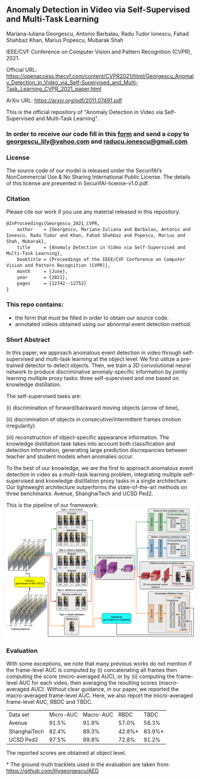 ## Anomaly Detection in Video via Self-Supervised and Multi-Task Learning
Mariana-Iuliana Georgescu, Antonio Barbalau, Radu Tudor Ionescu, Fahad Shahbaz Khan, Marius Popescu, Mubarak Shah

IEEE/CVF Conference on Computer Vision and Pattern Recognition (CVPR), 2021.

Official URL: https://openaccess.thecvf.com/content/CVPR2021/html/Georgescu_Anomaly_Detection_in_Video_via_Self-Supervised_and_Multi-Task_Learning_CVPR_2021_paper.html

ArXiv URL: https://arxiv.org/pdf/2011.07491.pdf

This is the official repository of "Anomaly Detection in Video via Self-Supervised and Multi-Task Learning".

### In order to receive our code fill in this [form](./SecurifAI-form-and-license-CVPR-2021.pdf) and send a copy to georgescu_lily@yahoo.com and raducu.ionescu@gmail.com

### License
The source code of our model is released under the SecurifAI’s NonCommercial Use & No Sharing International Public License. The details of this license are presented in SecurifAI-license-v1.0.pdf.

### Citation
Please cite our work if you use any material released in this repository.

```
@InProceedings{Georgescu_2021_CVPR,
    author    = {Georgescu, Mariana-Iuliana and Barbalau, Antonio and Ionescu, Radu Tudor and Khan, Fahad Shahbaz and Popescu, Marius and Shah, Mubarak},
    title     = {Anomaly Detection in Video via Self-Supervised and Multi-Task Learning},
    booktitle = {Proceedings of the IEEE/CVF Conference on Computer Vision and Pattern Recognition (CVPR)},
    month     = {June},
    year      = {2021},
    pages     = {12742--12752}
}
```

### This repo contains: 
 - the form that must be filled in order to obtain our source code.
 - annotated videos obtained using our abnormal event detection method.  
 
### Short Abstract 
In this paper, we approach anomalous event detection in video through self-supervised and multi-task learning at the object level.
We first utilize a pre-trained detector to detect objects. Then, we train a 3D convolutional neural network to produce discriminative 
anomaly-specific information by jointly learning multiple proxy tasks: three self-supervised and one based on knowledge distillation. 

The self-supervised tasks are: 

  (i) discrimination of forward/backward moving objects (arrow of time), 
    
  (ii) discrimination of objects in consecutive/intermittent frames (motion irregularity) 
    
  (iii) reconstruction of object-specific appearance information. The knowledge distillation task takes into account both classification and detection information, generating large prediction discrepancies between teacher and student models when anomalies occur. 

To the best of our knowledge, we are the first to approach anomalous event detection in video as a multi-task learning problem, 
integrating multiple self-supervised and knowledge distillation proxy tasks in a single architecture. 
Our lightweight architecture outperforms the state-of-the-art methods on three benchmarks: Avenue, ShanghaiTech and UCSD Ped2. 

This is the pipeline of our framework:
![pipeline](figs/pipeline.png) 


### Evaluation
With some exceptions, we note that many previous works do not mention if the frame-level AUC is computed by (i) concatenating all frames then computing
the score (micro-averaged AUC), or by (ii) computing the frame-level AUC for each video, then averaging the resulting scores (macro-averaged AUC).
Without clear guidance, in our paper, we reported the macro-averaged frame-level AUC. Here, we also report the micro-averaged frame-level AUC, RBDC and TBDC.
 

<table>
<tr>
    <td>Data set</td> 
    <td>Micro-AUC</td>
    <td>Macro-AUC</td>
    <td>RBDC</td>
    <td>TBDC</td>
</tr>

<tr>
    <td>Avenue</td> 
    <td>91.5%</td>
    <td>91.9%</td>
    <td>57.0%</td>
    <td>58.3%</td>
</tr>

<tr>
    <td>ShanghaiTech</td> 
    <td>82.4%</td>
    <td>89.3%</td>
    <td>42.8%*</td>
    <td>83.9%*</td>
</tr>

<tr>
    <td>UCSD Ped2</td> 
    <td>97.5%</td>
    <td>99.8%</td>
    <td>72.8%</td>
    <td>91.2%</td>
</tr>

</table>

The reported scores are obtained at object level.

\* The ground-truth tracklets used in the evaluation are taken from: https://github.com/lilygeorgescu/AED
